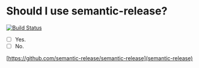 # Should I use semantic-release?

[![Build Status](https://travis-ci.org/sapegin/semantic-release-demo.svg)](https://travis-ci.org/sapegin/semantic-release-demo)

* [ ] Yes.
* [ ] No.

[https://github.com/semantic-release/semantic-release](semantic-release)
